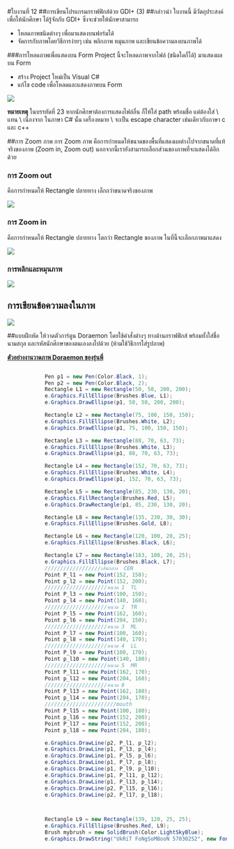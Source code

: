 #ใบงานที่ 12
##การเขียนโปรแกรมกราฟฟิกส์ด้วย GDI+ (3)
##กล่าวนำ
ใบงานนี้ มีวัตถุประสงค์ เพื่อให้นักศึกษา ได้รู้จักกับ GDI+ ซึ่งจะช่วยให้นักษาสามารถ
* โหลดภาพชนิดต่างๆ เพื่อมาแสดงบนฟอร์มได้
* จัดการกับภาพโดยวิธีการง่ายๆ เช่น พลิกภาพ หมุนภาพ และเขียนข้อความลงบนภาพได้

###การโหลดภาพเพื่อแสดงบน Form
Project นี้จะโหลดภาพจากไฟล์ (ชนิดใดก็ได้) มาแสดงผลบน Form 
* สร้าง Project ใหม่เป็น Visual C#
* แก้ไข code เพื่อโหลดและแสดงภาพบน Form 
</p align = "center">
<img src="https://github.com/Desktop-Programming-Lab-2559/LAB-12/blob/master/imgs/lab12-1.png">
</p> 

**หมายเหตุ** ในบรรทัดที่ 23 หากนักศึกษาต้องการแสดงไฟล์อื่น ก็ให้ใส่ path พร้อมชื่อ แต่ต้องใส่ \\ แทน \ เนื่องจาก ในภาษา C# นั้น เครื่องหมาย \ จะเป็น escape character เช่นเดียวกับภาษา c และ c++

##การ Zoom ภาพ
การ Zoom ภาพ คือการกำหนดให้ขนาดของพื้นที่แสดงผลต่างไปจากขนาดที่แท้จริงของภาพ (Zoom in, Zoom out) นอกจากนี้เรายังสามารถเลือกส่วนของภาพที่จะแสดงได้อีกด้วย

### การ Zoom out  
คือการกำหนดให้ Rectangle ปลายทาง เล็กกว่าขนาดจริงของภาพ
 </p align = "center">
<img src="https://github.com/Desktop-Programming-Lab-2559/LAB-12/blob/master/imgs/lab12-2.png">
</p> 


### การ Zoom in  
คือการกำหนดให้ Rectangle ปลายทาง โตกว่า Rectangle ของภาพ ในที่นี้จะเลือกภาพมาแสดง
 
</p align = "center">
<img src="https://github.com/Desktop-Programming-Lab-2559/LAB-12/blob/master/imgs/lab12-3.png">
</p> 

### การพลิกและหมุนภาพ
 </p align = "center">
<img src="https://github.com/Desktop-Programming-Lab-2559/LAB-12/blob/master/imgs/lab12-4.png">
</p> 


## การเขียนข้อความลงในภาพ
 </p align = "center">
<img src="https://github.com/Desktop-Programming-Lab-2559/LAB-12/blob/master/imgs/lab12-5.png">
</p> 


##แบบฝึกหัด
ให้วาดตัวการ์ตูน Doraemon โดยใช้คำสั่งต่างๆ ทางด้านกราฟฟิกส์ พร้อมทั้งใส่ชื่อ นามสกุล และรหัสนักศึกษาของตนเองลงไปด้วย (ห้ามใช้วิธีการใส่รูปภาพ)

**[ตัวอย่างงานวาดภาพ Doraemon ของรุ่นพี่](https://github.com/Desktop-Programming-Lab-2559/LAB-12/blob/master/Doraemon.md)**
```c#

            Pen p1 = new Pen(Color.Black, 1);
            Pen p2 = new Pen(Color.Black, 2);
            Rectangle L1 = new Rectangle(50, 50, 200, 200);
            e.Graphics.FillEllipse(Brushes.Blue, L1);
            e.Graphics.DrawEllipse(p1, 50, 50, 200, 200);

            Rectangle L2 = new Rectangle(75, 100, 150, 150);
            e.Graphics.FillEllipse(Brushes.White, L2);
            e.Graphics.DrawEllipse(p1, 75, 100, 150, 150);

            Rectangle L3 = new Rectangle(88, 70, 63, 73);
            e.Graphics.FillEllipse(Brushes.White, L3);
            e.Graphics.DrawEllipse(p1, 88, 70, 63, 73);

            Rectangle L4 = new Rectangle(152, 70, 63, 73);
            e.Graphics.FillEllipse(Brushes.White, L4);
            e.Graphics.DrawEllipse(p1, 152, 70, 63, 73);

            Rectangle L5 = new Rectangle(85, 230, 130, 20);
            e.Graphics.FillRectangle(Brushes.Red, L5);
            e.Graphics.DrawRectangle(p1, 85, 230, 130, 20);

            Rectangle L8 = new Rectangle(135, 230, 30, 30);
            e.Graphics.FillEllipse(Brushes.Gold, L8);

            Rectangle L6 = new Rectangle(120, 100, 20, 25);
            e.Graphics.FillEllipse(Brushes.Black, L6);

            Rectangle L7 = new Rectangle(163, 100, 20, 25);
            e.Graphics.FillEllipse(Brushes.Black, L7);
            //////////////////เส้นกลาง  CEN
            Point P_l1 = new Point(152, 150);
            Point p_l2 = new Point(152, 200);
            ////////////////////หนวด 1  TL
            Point P_l3 = new Point(100, 150);
            Point p_l4 = new Point(140, 160);
            ////////////////////หนวด 2  TR
            Point P_l5 = new Point(162, 160);
            Point p_l6 = new Point(204, 150);
            ////////////////////หนวด 3  ML
            Point P_l7 = new Point(100, 160);
            Point p_l8 = new Point(140, 170);
            ////////////////////หนวด 4  LL
            Point P_l9 = new Point(100, 170);
            Point p_l10 = new Point(140, 180);
            ////////////////////หนวด 5  MR
            Point P_l11 = new Point(162, 170);
            Point p_l12 = new Point(204, 160);
            ////////////////////หนวด 6
            Point P_l13 = new Point(162, 180);
            Point p_l14 = new Point(204, 170);
            ///////////////////////mouth
            Point P_l15 = new Point(100, 180);
            Point p_l16 = new Point(152, 200);
            Point P_l17 = new Point(152, 200);
            Point p_l18 = new Point(204, 180);

            e.Graphics.DrawLine(p2, P_l1, p_l2);
            e.Graphics.DrawLine(p1, P_l3, p_l4);
            e.Graphics.DrawLine(p1, P_l5, p_l6);
            e.Graphics.DrawLine(p1, P_l7, p_l8);
            e.Graphics.DrawLine(p1, P_l9, p_l10);
            e.Graphics.DrawLine(p1, P_l11, p_l12);
            e.Graphics.DrawLine(p1, P_l13, p_l14);
            e.Graphics.DrawLine(p2, P_l15, p_l16);
            e.Graphics.DrawLine(p2, P_l17, p_l18);



            Rectangle L9 = new Rectangle(139, 120, 25, 25);
            e.Graphics.FillEllipse(Brushes.Red, L9);
            Brush mybrush = new SolidBrush(Color.LightSkyBlue);
            e.Graphics.DrawString("UkRiT FoNgSoMBooN 57030252", new Font("Verdana", 10, FontStyle.Bold) , mybrush, 0, 0);
```
